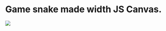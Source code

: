<h1>Game snake made width JS Canvas.</h1>


<img src='https://github.com/NguyenDuyTruong1998/myProjects/blob/master/img/Screenshot%20from%202019-08-25%2021-45-33.png?raw=true'>
